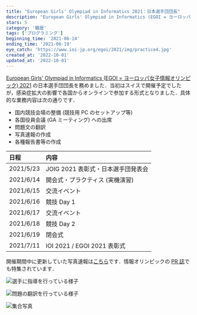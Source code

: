 ```yaml
---
title: "European Girls' Olympiad in Informatics 2021：日本選手団団長"
description: "European Girls' Olympiad in Informatics (EGOI = ヨーロッパ女子情報オリンピック) 2021 の日本選手団団長を務めました．"
stars: 5
category: '職歴'
tags: ['プログラミング']
beginning_time: '2021-06-14'
ending_time: '2021-06-19'
eye_catch: 'https://www.ioi-jp.org/egoi/2021/img/practice4.jpg'
created_at: '2022-10-01'
updated_at: '2022-10-01'
---
```


[European Girls' Olympiad in Informatics (EGOI = ヨーロッパ女子情報オリンピック) 2021](https://egoi.ch/en/) の日本選手団団長を務めました．当初はスイスで開催予定でしたが，感染症拡大の影響で各国からオンラインで参加する形式となりました．具体的な業務内容は次の通りです．

- 国内競技会場の整備 (競技用 PC のセットアップ等)
- 各国役員会議 (GA ミーティング) への出席
- 問題文の翻訳
- 写真速報の作成
- 各種報告書等の作成

| 日程      | 内容                               |
| :-------- | :--------------------------------- |
| 2021/5/23 | JOIG 2021 表彰式・日本選手団発表会 |
| 2021/6/14 | 開会式・プラクティス (実機演習)    |
| 2021/6/15 | 交流イベント                       |
| 2021/6/16 | 競技 Day 1                         |
| 2021/6/17 | 交流イベント                       |
| 2021/6/18 | 競技 Day 2                         |
| 2021/6/19 | 閉会式                             |
| 2021/7/11 | IOI 2021 / EGOI 2021 表彰式        |

開催期間中に更新していた写真速報は[こちら](https://www.ioi-jp.org/egoi/2021/quickreport.html)です．情報オリンピックの [PR 誌](https://www.ioi-jp.org/documents/newsletter/NewsletterNo31.pdf)でも特集されています．

![選手に指導を行っている様子](https://www.ioi-jp.org/egoi/2021/img/practice4.jpg)

![問題の翻訳を行っている様子](https://www.ioi-jp.org/egoi/2021/img/honyaku12.jpg)

![集合写真](https://www.ioi-jp.org/egoi/2021/img/award1.jpg)
